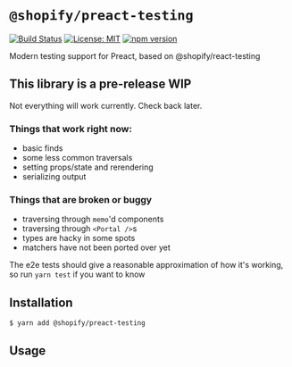 
# `@shopify/preact-testing`

[![Build Status](https://travis-ci.org/Shopify/preact-testing.svg?branch=master)](https://travis-ci.org/Shopify/preact-testing)
[![License: MIT](https://img.shields.io/badge/License-MIT-green.svg)](LICENSE.md) [![npm version](https://badge.fury.io/js/%40shopify%2Fpreact-testing.svg)](https://badge.fury.io/js/%40shopify%2Fpreact-testing.svg) 

Modern testing support for Preact, based on @shopify/react-testing

## This library is a pre-release WIP

Not everything will work currently. Check back later.

### Things that work right now:
- basic finds
- some less common traversals
- setting props/state and rerendering
- serializing output

### Things that are broken or buggy
- traversing through `memo`'d components
- traversing through `<Portal />`s
- types are hacky in some spots
- matchers have not been ported over yet


The e2e tests should give a reasonable approximation of how it's working, so run `yarn test` if you want to know

## Installation

```bash
$ yarn add @shopify/preact-testing
```

## Usage
